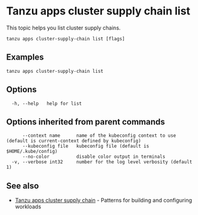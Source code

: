 # Tanzu apps cluster supply chain list

This topic helps you list cluster supply chains.

```console
tanzu apps cluster-supply-chain list [flags]
```

## <a id="examples"></a>Examples

```console
tanzu apps cluster-supply-chain list
```

## <a id="options"></a>Options

```console
  -h, --help   help for list
```

## <a id="parent-commands-options"></a>Options inherited from parent commands

```console
      --context name      name of the kubeconfig context to use (default is current-context defined by kubeconfig)
      --kubeconfig file   kubeconfig file (default is $HOME/.kube/config)
      --no-color          disable color output in terminals
  -v, --verbose int32     number for the log level verbosity (default 1)
```

## <a id="see-also"></a> See also

- [Tanzu apps cluster supply chain](tanzu-apps-cluster-supply-chain.md)	- Patterns for building and configuring workloads
